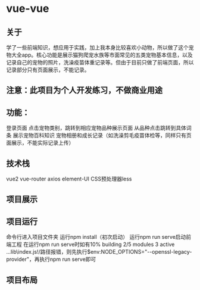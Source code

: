 # vue-vue

## 关于
学了一些前端知识，想应用于实践，加上我本身比较喜欢小动物，所以做了这个宠物大全app。核心功能是展示猫狗爬宠水族等市面常见的五类宠物基本信息，以及记录自己的宠物的照片，洗澡疫苗体重记录等。但由于目前只做了前端页面，所以记录部分只有页面展示，不能记录。

## 注意：此项目为个人开发练习，不做商业用途

## 功能：
登录页面
点击宠物类别，跳转到相应宠物品种展示页面
从品种点击跳转到具体词条
展示宠物百科知识
宠物相册和成长记录（如洗澡剪毛疫苗体检等，同样只有页面展示，不能实际记录上传）

## 技术栈
vue2
vue-router
axios
element-UI
CSS预处理器less

## 项目展示

## 项目运行
命令行进入项目文件夹
运行npm install（初次启动）
运行npm run serve启动前端工程
在运行npm run serve时如有10% building 2/5 modules 3 active ...lib\index.js!/路径报错，则先执行$env:NODE_OPTIONS="--openssl-legacy-provider"，再执行npm run serve即可

## 项目布局

